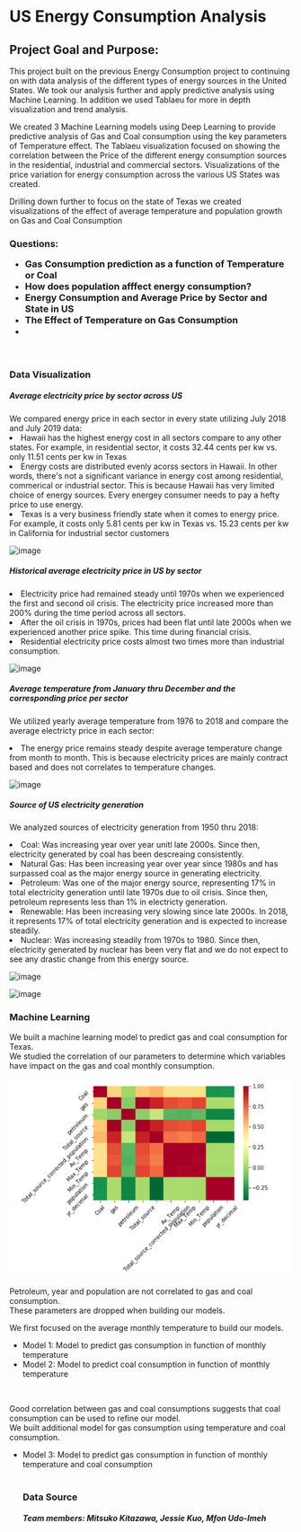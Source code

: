 <h1>US Energy Consumption Analysis</h1>

<h2>Project Goal and Purpose:</h2
</h4>This project built on the previous Energy Consumption project to continuing on with data analysis of the different types of energy sources in the United States. We took our analysis further and apply predictive analysis using Machine Learning. 
In addition we used Tablaeu for more in depth visualization and trend analysis.

We created 3 Machine Learning models using Deep Learning to provide predictive analysis of Gas and Coal consumption using the key parameters of Temperature effect.
The Tablaeu visualization focused on showing the correlation between the Price of the different energy consumption sources in the residential, industrial and commercial sectors. Visualizations of the price variation for energy consumption across the various US States was created. 

Drilling down further to focus on the state of Texas we created visualizations of the effect of average temperature and population growth on Gas and Coal Consumption 
</h4>

<h3>Questions:
  <ul>
  <li>Gas Consumption prediction as a function of Temperature or Coal</li>  
  <li>How does population afffect energy consumption? </li>
  <li>Energy Consumption and Average Price by Sector and State in US</li>
  <li>The Effect of Temperature on Gas Consumption</li>
     <li></li>
  </ul>
</h3>
<br>
<h3>Data Visualization</h3>

<h5>Average electricity price by sector across US</h5>
We compared energy price in each sector in every state utilizing July 2018 and July 2019 data: 
<li>Hawaii has the highest energy cost in all sectors compare to any other states. For example, in residential sector, it costs 32.44 cents per kw vs. only 11.51 cents per kw in Texas </li>
<li>Energy costs are distributed evenly acorss sectors in Hawaii. In other words, there's not a significant variance in energy cost among residential, commerical or industrial sector. This is because Hawaii has very limited choice of energy sources. Every energey consumer needs to pay a hefty price to use energy.</li>
<li>Texas is a very business friendly state when it comes to energy price. For example, it costs only 5.81 cents per kw in Texas vs. 15.23 cents per kw in California for industrial sector customers </li>

![image](https://user-images.githubusercontent.com/47082843/69469771-53a7a400-0d58-11ea-8144-c1109fa462f3.png)

<h5>Historical average electricity price in US by sector</h5>
<li>Electricity price had remained steady until 1970s when we experienced the first and second oil crisis. The electricity price increased more than 200% during the time period across all sectors.</li>
<li>After the oil crisis in 1970s, prices had been flat until late 2000s when we experienced another price spike. This time during financial crisis.</li>
<li>Residential electricity price costs almost two times more than industrial consumption.</li>

![image](https://user-images.githubusercontent.com/20781662/69468936-ec87f080-0d53-11ea-8bf6-a3d24ccf4c6c.png)

<h5>Average temperature from January thru December and the corresponding price per sector</h5>

We utilized yearly average temperature from 1976 to 2018 and compare the average electricty price in each sector:
<li>The energy price remains steady despite average temperature change from month to month. This is because electricity prices are mainly contract based and does not correlates to temperature changes.</li>

![image](https://user-images.githubusercontent.com/20781662/69465429-c60f8880-0d46-11ea-8fe4-9b885144a6a7.png)

<h5>Source of US electricity generation</h5>

We analyzed sources of electricity generation from 1950 thru 2018:

<li>Coal: Was increasing year over year unitl late 2000s. Since then, electricity generated by coal has been descreaing consistently.</li> 
<li>Natural Gas: Has been increasing year over year since 1980s and has surpassed coal as the major energy source in generating electricity.</li>
<li>Petroleum: Was one of the major energy source, representing 17% in total electricity generation until late 1970s due to oil crisis. Since then, petroleum represents less than 1% in electricty generation.</li>
<li>Renewable: Has been increasing very slowing since late 2000s. In 2018, it represents 17% of total electricity generation and is expected to increase steadily.</li>
<li>Nuclear: Was increasing steadily from 1970s to 1980. Since then, electricity generated by nuclear has been very flat and we do not expect to see any drastic change from this energy source.</li> 
  
  
![image](https://user-images.githubusercontent.com/20781662/69469030-5607ff00-0d54-11ea-8b11-1153d79593da.png)

![image](https://user-images.githubusercontent.com/20781662/69464683-965f8100-0d44-11ea-9f42-b62d4f814ee5.png)



<h3>Machine Learning</h3>
We built a machine learning model to predict gas and coal consumption for Texas. <br>
We studied the correlation of our parameters to determine which variables have
impact on the gas and coal monthly consumption.

![heat_map](Energy_Source/MachineLearning/Images/Correlation_heatmap_all.PNG)

Petroleum, year and population are not correlated to gas and coal consumption. <br>
These parameters are dropped when building our models. <br>

We first focused on the average monthly temperature to build our models. <br>
<ul>
<li>Model 1: Model to predict gas consumption in function of monthly temperature</li>
<li>Model 2: Model to predict coal consumption in function of monthly temperature</li>
</ul><br>

Good correlation between gas and coal consumptions suggests that coal consumption can be used to
refine our model.<br>
We built additional model for gas consumption using temperature and coal consumption.<br>
<ul>
<li>Model 3: Model to predict gas consumption in function of monthly temperature and coal
consumption</li><br>

<h3>Data Source</h3>


<h5>Team members:
    Mitsuko Kitazawa,
    Jessie Kuo,
    Mfon Udo-Imeh
</h5>
